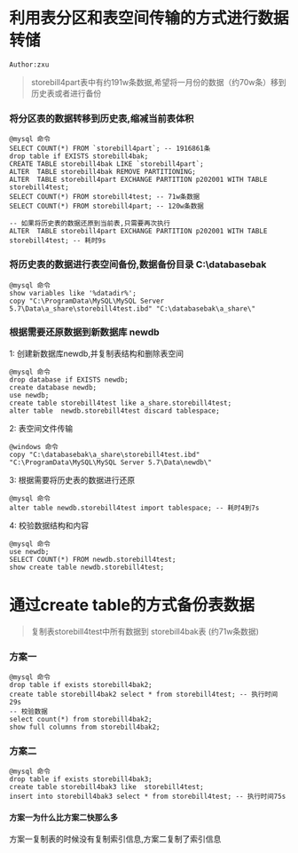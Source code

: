 # 利用表分区和表空间传输的方式进行数据转储
`Author:zxu`  
> storebill4part表中有约191w条数据,希望将一月份的数据（约70w条）移到历史表或者进行备份

### 将分区表的数据转移到历史表,缩减当前表体积
```
@mysql 命令
SELECT COUNT(*) FROM `storebill4part`; -- 1916861条
drop table if EXISTS storebill4bak;
CREATE TABLE storebill4bak LIKE `storebill4part`;
ALTER  TABLE storebill4bak REMOVE PARTITIONING;
ALTER  TABLE storebill4part EXCHANGE PARTITION p202001 WITH TABLE storebill4test;
SELECT COUNT(*) FROM storebill4test; -- 71w条数据
SELECT COUNT(*) FROM storebill4part; -- 120w条数据

-- 如果将历史表的数据还原到当前表,只需要再次执行
ALTER  TABLE storebill4part EXCHANGE PARTITION p202001 WITH TABLE storebill4test; -- 耗时9s
```
### 将历史表的数据进行表空间备份,数据备份目录 C:\databasebak
```
@mysql 命令
show variables like '%datadir%';
copy "C:\ProgramData\MySQL\MySQL Server 5.7\Data\a_share\storebill4test.ibd" "C:\databasebak\a_share\"
```
### 根据需要还原数据到新数据库 newdb
1: 创建新数据库newdb,并复制表结构和删除表空间
```
@mysql 命令
drop database if EXISTS newdb;
create database newdb; 
use newdb;
create table storebill4test like a_share.storebill4test;
alter table  newdb.storebill4test discard tablespace;
```
2: 表空间文件传输
```
@windows 命令
copy "C:\databasebak\a_share\storebill4test.ibd" "C:\ProgramData\MySQL\MySQL Server 5.7\Data\newdb\"
```
3: 根据需要将历史表的数据进行还原
```
@mysql 命令
alter table newdb.storebill4test import tablespace; -- 耗时4到7s
```
4: 校验数据结构和内容
```
@mysql 命令
use newdb;
SELECT COUNT(*) FROM newdb.storebill4test;
show create table newdb.storebill4test;
```

# 通过create table的方式备份表数据
> 复制表storebill4test中所有数据到 storebill4bak表 (约71w条数据)  

### 方案一
```
@mysql 命令
drop table if exists storebill4bak2;
create table storebill4bak2 select * from storebill4test; -- 执行时间29s
-- 校验数据
select count(*) from storebill4bak2;
show full columns from storebill4bak2;
```

### 方案二
```
@mysql 命令
drop table if exists storebill4bak3;
create table storebill4bak3 like  storebill4test;
insert into storebill4bak3 select * from storebill4test; -- 执行时间75s
```

#### 方案一为什么比方案二快那么多
方案一复制表的时候没有复制索引信息,方案二复制了索引信息





